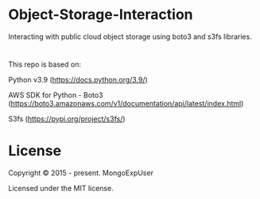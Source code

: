 # Object-Storage-Interaction

Interacting with public cloud object storage using boto3 and s3fs libraries.

# 

This repo is based on:

Python v3.9 (https://docs.python.org/3.9/)

AWS SDK for Python - Boto3 (https://boto3.amazonaws.com/v1/documentation/api/latest/index.html)

S3fs (https://pypi.org/project/s3fs/)


# License

Copyright © 2015 - present. MongoExpUser

Licensed under the MIT license.
